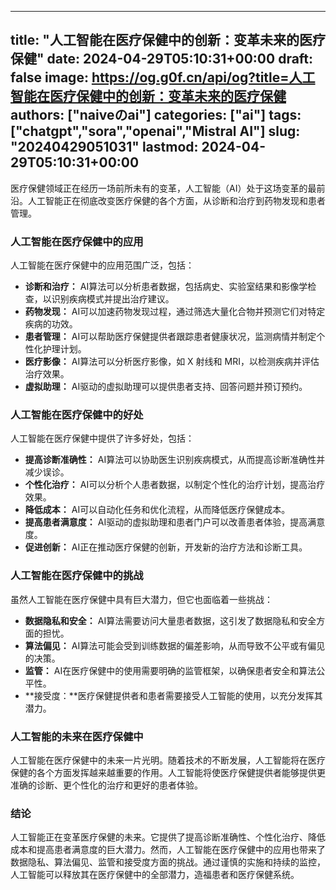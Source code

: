 
---
title: "人工智能在医疗保健中的创新：变革未来的医疗保健"
date: 2024-04-29T05:10:31+00:00
draft: false
image: https://og.g0f.cn/api/og?title=人工智能在医疗保健中的创新：变革未来的医疗保健
authors: ["naiveのai"]
categories: ["ai"]
tags: ["chatgpt","sora","openai","Mistral AI"]
slug: "20240429051031"
lastmod: 2024-04-29T05:10:31+00:00
---
医疗保健领域正在经历一场前所未有的变革，人工智能（AI）处于这场变革的最前沿。人工智能正在彻底改变医疗保健的各个方面，从诊断和治疗到药物发现和患者管理。

### 人工智能在医疗保健中的应用

人工智能在医疗保健中的应用范围广泛，包括：

- **诊断和治疗：** AI算法可以分析患者数据，包括病史、实验室结果和影像学检查，以识别疾病模式并提出治疗建议。
- **药物发现：** AI可以加速药物发现过程，通过筛选大量化合物并预测它们对特定疾病的功效。
- **患者管理：** AI可以帮助医疗保健提供者跟踪患者健康状况，监测病情并制定个性化护理计划。
- **医疗影像：** AI算法可以分析医疗影像，如 X 射线和 MRI，以检测疾病并评估治疗效果。
- **虚拟助理：** AI驱动的虚拟助理可以提供患者支持、回答问题并预订预约。

### 人工智能在医疗保健中的好处

人工智能在医疗保健中提供了许多好处，包括：

- **提高诊断准确性：** AI算法可以协助医生识别疾病模式，从而提高诊断准确性并减少误诊。
- **个性化治疗：** AI可以分析个人患者数据，以制定个性化的治疗计划，提高治疗效果。
- **降低成本：** AI可以自动化任务和优化流程，从而降低医疗保健成本。
- **提高患者满意度：** AI驱动的虚拟助理和患者门户可以改善患者体验，提高满意度。
- **促进创新：** AI正在推动医疗保健的创新，开发新的治疗方法和诊断工具。

### 人工智能在医疗保健中的挑战

虽然人工智能在医疗保健中具有巨大潜力，但它也面临着一些挑战：

- **数据隐私和安全：** AI算法需要访问大量患者数据，这引发了数据隐私和安全方面的担忧。
- **算法偏见：** AI算法可能会受到训练数据的偏差影响，从而导致不公平或有偏见的决策。
- **监管：** AI在医疗保健中的使用需要明确的监管框架，以确保患者安全和算法公平性。
- **接受度：**医疗保健提供者和患者需要接受人工智能的使用，以充分发挥其潜力。

### 人工智能的未来在医疗保健中

人工智能在医疗保健中的未来一片光明。随着技术的不断发展，人工智能将在医疗保健的各个方面发挥越来越重要的作用。人工智能将使医疗保健提供者能够提供更准确的诊断、更个性化的治疗和更好的患者体验。

### 结论

人工智能正在变革医疗保健的未来。它提供了提高诊断准确性、个性化治疗、降低成本和提高患者满意度的巨大潜力。然而，人工智能在医疗保健中的应用也带来了数据隐私、算法偏见、监管和接受度方面的挑战。通过谨慎的实施和持续的监控，人工智能可以释放其在医疗保健中的全部潜力，造福患者和医疗保健系统。